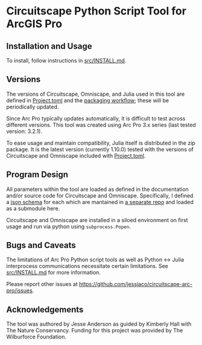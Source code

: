 # Circuitscape Python Script Tool for ArcGIS Pro

## Installation and Usage

To install, follow instructions in [src/INSTALL.md](src/INSTALL.md).

## Versions

The versions of Circuitscape, Omniscape, and Julia used in this tool are defined in [Project.toml](src/Project.toml)
and the [packaging workflow](.github/workflows/zip_release.yaml); these will be periodically updated.

Since Arc Pro typically updates automatically, it is difficult to test across different versions. This tool was created
using Arc Pro 3.x series (last tested version: 3.2.1).

To ease usage and maintain compatibility, Julia itself is distributed in the zip package. It is the latest
version (currently 1.10.0) tested with the versions of Circuitscape and Omniscape included with
[Project.toml](src/Project.toml).

## Program Design

All parameters within the tool are loaded as defined in the documentation and/or source code for Circuitscape and Omniscape.
Specifically, I defined a [json schema](https://json-schema.org) for each which are mantained in [a separate
repo](https://github.com/jessjaco/circuitscape-schema) and loaded as a submodule here.

Circuitscape and Omniscape are installed in a siloed environment on first usage
and run via python using `subprocess.Popen`.

## Bugs and Caveats

The limitations of Arc Pro Python script tools as well as Python <-> Julia interprocess communications necessitate
certain limitations. See [src/INSTALL.md](src/INSTALL.md) for more information.

Please report other issues at
https://github.com/jessjaco/circuitscape-arc-pro/issues.

## Acknowledgements

The tool was authored by Jesse Anderson as guided by Kimberly Hall with The Nature Conservancy. Funding for this
project was provided by The Wilburforce Foundation.
